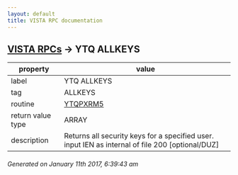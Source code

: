 ```yaml
---
layout: default
title: VISTA RPC documentation
---
```




## [VISTA RPCs](TableOfContent.md) &#8594; YTQ ALLKEYS 

 property | value 
--- | --- 
 label | YTQ ALLKEYS
 tag | ALLKEYS
 routine | [YTQPXRM5](http://code.osehra.org/dox/Routine_YTQPXRM5_source.html)
 return value type | ARRAY
 description | Returns all security keys for a specified user. input IEN as internal of file 200 [optional/DUZ]  




 ###### Generated on January 11th 2017, 6:39:43 am